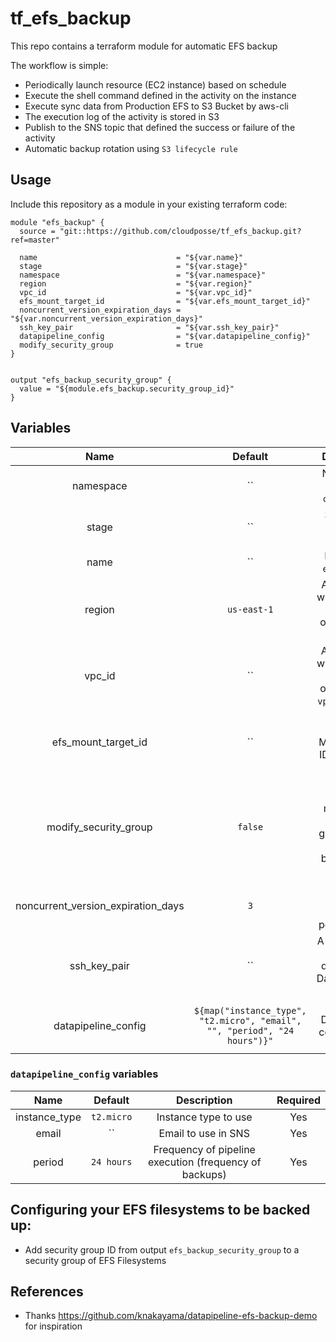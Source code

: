 # tf_efs_backup

This repo contains a terraform module for automatic EFS backup

The workflow is simple:
* Periodically launch resource (EC2 instance) based on schedule
* Execute the shell command defined in the activity on the instance
* Execute sync data from Production EFS to S3 Bucket by aws-cli
* The execution log of the activity is stored in S3
* Publish to the SNS topic that defined the success or failure of the activity
* Automatic backup rotation using `S3 lifecycle rule`

## Usage

Include this repository as a module in your existing terraform code:

```
module "efs_backup" {
  source = "git::https://github.com/cloudposse/tf_efs_backup.git?ref=master"

  name                               = "${var.name}"
  stage                              = "${var.stage}"
  namespace                          = "${var.namespace}"
  region                             = "${var.region}"
  vpc_id                             = "${var.vpc_id}"
  efs_mount_target_id                = "${var.efs_mount_target_id}"
  noncurrent_version_expiration_days = "${var.noncurrent_version_expiration_days}"
  ssh_key_pair                       = "${var.ssh_key_pair}"
  datapipeline_config                = "${var.datapipeline_config}"
  modify_security_group              = true
}


output "efs_backup_security_group" {
  value = "${module.efs_backup.security_group_id}"
}
```


## Variables

|  Name                              |  Default       |  Description                                                                        | Required |
|:----------------------------------:|:--------------:|:-----------------------------------------------------------------------------------:|:--------:|
| namespace                          | ``             | Namespace (e.g. `cp` or `cloudposse`)                                               | Yes      |
| stage                              | ``             | Stage (e.g. `prod`, `dev`, `staging`)                                               | Yes      |
| name                               | ``             | Name  (e.g. `efs-backup`)                                                           | Yes      |
| region                             | `us-east-1`    | AWS Region where module should operate (e.g. `us-east-1`)                           | Yes      |
| vpc_id                             | ``             | AWS VPC ID where module should operate (e.g. `vpc-a22222ee`)                        | Yes      |
| efs_mount_target_id                | ``             | Elastic File System Mount Target ID (e.g. `fsmt-279bfc62`)                          | Yes      |
| modify_security_group              | `false`        | Should the module modify EFS security groups (if set to `false` backups will fail)  | Yes      |
| noncurrent_version_expiration_days | `3`            | S3 object versions expiration period (days)                                         | Yes      |
| ssh_key_pair                       | ``             | A ssh key that will be deployed on DataPipeline's instance                          | Yes      |
| datapipeline_config                | `${map("instance_type", "t2.micro", "email", "", "period", "24 hours")}"`| Essential Datapipeline configuration options | Yes |

### `datapipeline_config` variables

|  Name                              |  Default       |  Description                                                | Required |
|:----------------------------------:|:--------------:|:-----------------------------------------------------------:|:--------:|
| instance_type                      | `t2.micro`     | Instance type to use                                        | Yes      |
| email                              | ``             | Email to use in SNS                                         | Yes      |
| period                             | `24 hours`     | Frequency of pipeline execution (frequency of backups)      | Yes      |



## Configuring your EFS filesystems to be backed up:
* Add security group ID from output `efs_backup_security_group`
to a security group of EFS Filesystems


## References
* Thanks https://github.com/knakayama/datapipeline-efs-backup-demo for inspiration
